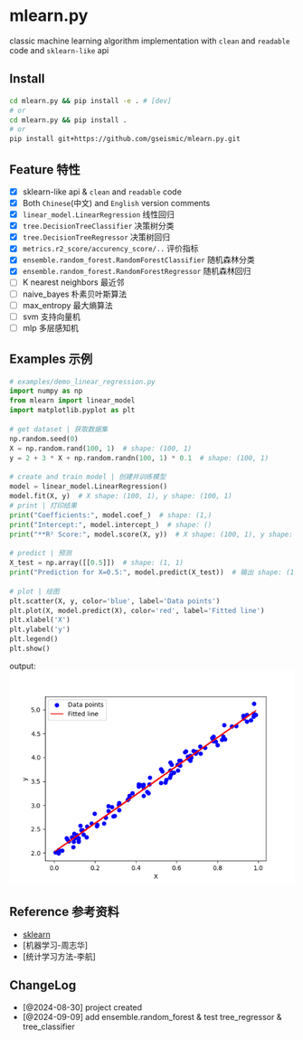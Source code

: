 # mlearn.py
classic machine learning algorithm implementation with `clean` and `readable` code and `sklearn-like` api

## Install
```bash
cd mlearn.py && pip install -e . # [dev]
# or
cd mlearn.py && pip install .
# or
pip install git+https://github.com/gseismic/mlearn.py.git
```

## Feature 特性
- [x] sklearn-like api & `clean` and `readable` code
- [x] Both `Chinese`(中文) and `English` version comments
- [x] `linear_model.LinearRegression` 线性回归
- [x] `tree.DecisionTreeClassifier` 决策树分类
- [x] `tree.DecisionTreeRegressor` 决策树回归
- [x] `metrics.r2_score/accurency_score/..` 评价指标
- [x] `ensemble.random_forest.RandomForestClassifier` 随机森林分类
- [x] `ensemble.random_forest.RandomForestRegressor` 随机森林回归
- [ ] K nearest neighbors 最近邻
- [ ] naive_bayes 朴素贝叶斯算法
- [ ] max_entropy 最大熵算法
- [ ] svm 支持向量机
- [ ] mlp 多层感知机

## Examples 示例
```python
# examples/demo_linear_regression.py
import numpy as np
from mlearn import linear_model
import matplotlib.pyplot as plt

# get dataset | 获取数据集
np.random.seed(0)
X = np.random.rand(100, 1)  # shape: (100, 1)
y = 2 + 3 * X + np.random.randn(100, 1) * 0.1  # shape: (100, 1)

# create and train model | 创建并训练模型
model = linear_model.LinearRegression()
model.fit(X, y)  # X shape: (100, 1), y shape: (100, 1)
# print | 打印结果
print("Coefficients:", model.coef_)  # shape: (1,)
print("Intercept:", model.intercept_)  # shape: ()
print("**R² Score:", model.score(X, y))  # X shape: (100, 1), y shape: (100, 1)

# predict | 预测
X_test = np.array([[0.5]])  # shape: (1, 1)
print("Prediction for X=0.5:", model.predict(X_test))  # 输出 shape: (1,)

# plot | 绘图
plt.scatter(X, y, color='blue', label='Data points')
plt.plot(X, model.predict(X), color='red', label='Fitted line')
plt.xlabel('X')
plt.ylabel('y')
plt.legend()
plt.show()
```
output:
![linear_regression](./examples/linear_regression.png)

## Reference 参考资料
- [sklearn](https://scikit-learn.org/stable/modules/tree.html)
- [机器学习-周志华]
- [统计学习方法-李航]

## ChangeLog
- [@2024-08-30] project created
- [@2024-09-09] add ensemble.random_forest & test tree_regressor & tree_classifier
